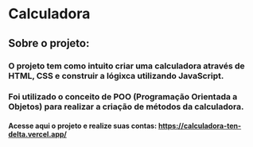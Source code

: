 # Calculadora

## Sobre o projeto:

### O projeto tem como intuito criar uma calculadora através de HTML, CSS e construir a lógixca utilizando JavaScript.

### Foi utilizado o conceito de POO (Programação Orientada a Objetos) para realizar a criação de métodos da calculadora.

#### Acesse aqui o projeto e realize suas contas: https://calculadora-ten-delta.vercel.app/
